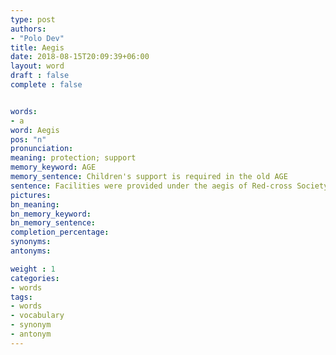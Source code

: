 ```yaml
---
type: post
authors:
- "Polo Dev"
title: Aegis
date: 2018-08-15T20:09:39+06:00
layout: word
draft : false
complete : false


words:
- a
word: Aegis
pos: "n"
pronunciation:
meaning: protection; support
memory_keyword: AGE
memory_sentence: Children's support is required in the old AGE
sentence: Facilities were provided under the aegis of Red-cross Society.
pictures:
bn_meaning: 
bn_memory_keyword: 
bn_memory_sentence:
completion_percentage:
synonyms:
antonyms:

weight : 1
categories:
- words
tags:
- words
- vocabulary
- synonym
- antonym
---
```

